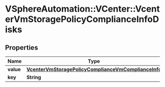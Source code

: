 # VSphereAutomation::VCenter::VcenterVmStoragePolicyComplianceInfoDisks

## Properties
Name | Type | Description | Notes
------------ | ------------- | ------------- | -------------
**value** | [**VcenterVmStoragePolicyComplianceVmComplianceInfo**](VcenterVmStoragePolicyComplianceVmComplianceInfo.md) |  | [optional] 
**key** | **String** |  | [optional] 


